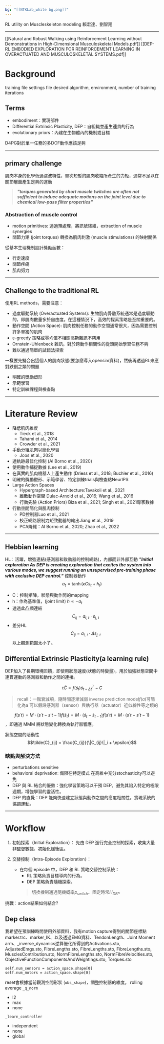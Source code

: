 ```yaml
---
bg: "[[NTKLab_white bg.png]]"
---
```


<style>
    .reveal {
        font-family: 'Times New Roman', '標楷體';
        font-size: 30px;
        text-align: left;
        color: black;
        background-size: cover;
        background-position: center;
    }
	.reveal h1,
	.reveal h2,
	.reveal h3,
	.reveal h4,
	.reveal h5,
	.reveal h6 {
	  font-family: 'Times New Roman', '標楷體';
	  color: black;
	  %%text-transform: lowercase%%;
	  text-transform: capitalize;
	}
	.with-border{
		border: 1px solid red;
	}
</style>
<grid drag="60 10" drop="-3 40">
RL utility on Muscleskeleton modeling
<!-- element style="font-size: 35px;align: left; text-align: left;color: white"-->
</grid>

<grid drag="50 10" drop="40 70">
賴宏達、劉智翔
<!-- element style="font-size: 40px;align: right; text-align: right"-->
</grid>

<!-- slide bg="../NTKLab_white bg_cover_resize.png"-->

---
[[Natural and Robust Walking using Reinforcement Learning without Demonstrations in High-Dimensional Musculoskeletal Models.pdf]]
[[DEP-RL EMBODIED EXPLORATION FOR REINFORCEMENT LEARNING IN OVERACTUATED AND MUSCULOSKELETAL SYSTEMS.pdf]]
# Background
training file
settings file
desired algorithm, environment, number of training iterations

## Terms
- embodiment：實現部件
- Differential Extrinsic Plasticity, DEP：自組織並產生連貫的行為
- evolutionary priors：內建在生物體內的機制或目標

D4PG對於單一任務的多DOF動作應該足夠

---
## primary challenge
肌肉本身的化學低通濾波特性，單次短暫的肌肉收縮所產生的力矩，通常不足以在關節層面產生足夠的運動
>***"torques generated by short muscle twitches are often not sufficient to induce adequate motions on the joint level due to chemical low-pass filter properties"***

### Abstraction of muscle control
- motion primitives: 透過預處理，將訊號降維，extraction of muscle synergies
- 關節力矩 (joint torques) 轉換為肌肉刺激 (muscle stimulations) 的映射關係

從基本生理機制設計獎勵函數：
- 行走速度
- 關節疼痛
- 肌肉努力

---
## Challenge to the traditional RL
使用RL methods，需要注意：
- 過度驅動系統 (Overactuated Systems): 生物肌肉骨骼系統通常是過度驅動的，即肌肉數量多於自由度。在這種情況下，高效的探索策略是至關重要的。
- 動作空間 (Action Space): 肌肉控制任務的動作空間通常很大，因為需要控制許多單獨的肌肉
- ε-greedy 策略或零均值不相關高斯雜訊不夠用
- Ornstein-Uhlenbeck 雜訊。對於跨動作相關性的從頭開始學習任務不夠
- 難以通過簡單的試錯法探索

一樣要先擬合出這個人的肌肉狀態(要怎麼導入opensim資料)，然後再透過RL來應對跌倒之類的問題
- 明確的獎勵塑形
- 示範學習
- 特定訓練課程與檢查點

---
# Literature Review
- 降低肌肉維度
	- Tieck et al., 2018
	- Tahami et al., 2014
	- Crowder et al., 2021
- 手動分組肌肉以簡化學習
	- Joos et al., 2020
- 透軌跡最佳化控制 (Al Borno et al., 2020)
- 使用動作捕捉數據 (Lee et al., 2019)
- 在真實的肌肉機器人上產生動作 (Driess et al., 2018; Buchler et al., 2016)
- 明確的獎勵塑形、示範學習、特定訓練trials與檢查點NeurIPS
- Large Action Spaces
	- Hypergraph-based Architecture:Tavakoli et al., 2021
	- 離散動作空間 Dulac-Arnold et al., 2016; Wang et al., 2016
	- 行動先驗 (Action Priors) Biza et al., 2021; Singh et al., 2021專家數據
- 行動空間簡化與肌肉控制
	- PD控制器Luo et al., 2021
	- 校正網路限制力矩致動器的輸出Jiang et al., 2019
	- PCA降維：Al Borno et al., 2020; Zhao et al., 2022

---
## Hebbian learning
HL：活躍，增強連結(感測器和致動器的控制網路)，內部而非外部互動
***"Initial exploration As DEP is creating exploration that excites the system into various modes, we suggest running an unsupervised pre-training phase with exclusive DEP control."***
控制器動作
$$a_t = \tanh(\kappa C s_t + h_t)$$
- C：控制矩陣，狀態與動作間的mapping
- h：作為基準值，(joint limit) $\dot{h} \propto -a_t$
- 透過此凸顯連結$$C_{ij} = a_{i,\ t} \cdot s_{j,\ t}$$
- 差分HL$$C_{ij} = a_{i,\ t} \cdot \Delta s_{j,\ t}$$
以上觀測範圍太小了。
## Differential Extrinsic Plasticity(a learning rule)
DEP加入了長期環境回饋，即使用狀態速度(狀態的時變量)，用於加強狀態空間中連貫運動的感測器和動作之間的連接。

$$\tau \dot{C} = f(\dot{s}_t) \dot{s}_{t-\Delta t}^T - C$$
>recall：一階衰減項，隨時間逐漸減弱
>inverse prediction model$f(a)$可簡化為a
>可以假設感測器（sensor）與執行器（actuator）近似線性等之類的

$$f(s˙t)=M⋅(s˙t−s˙t−1)f(\dot{s}_t) = M \cdot (\dot{s}_t - \dot{s}_{t-1})f(s˙t​)=M⋅(s˙t​−s˙t−1​)$$，即通過 MMM 將狀態變化轉換為執行器響應。

狀態空間的活動性
$$\tilde{C}_{ij} = \frac{C_{ij}}{\|C_{ij}\|_i + \epsilon}$$

### 缺點與解決方法
- perturbations sensitive
- behavioral deprivation: 侷限在特定模式
在高維中充分stochasticity可以避免
- DEP 與 RL 結合的優勢：強化學習策略可以干預 DEP，避免其陷入特定的極限週期，增強學習的靈活性。
- DEP 的直覺：DEP 能夠快速建立狀態與動作之間的高度相關性，實現系統的協調運動。

---
# Workflow
1. 初始探索（Initial Exploration）：
先由 DEP 進行完全控制的探索，收集大量非監督數據，初始化緩衝區。

2. 交替控制（Intra-Episode Exploration）：
	- 在每個 episode 中，DEP 和 RL 策略交替控制系統：
		- RL 策略負責目標導向的行為。
		- DEP 策略負責隨機探索。
		>切換機制通過隨機概率$p_{switch}$、固定時常$H_{DEP}$

挑戰：action結果如何結合?

## Dep class
我希望在預訓練時間使用外部資料，我有motion capture得到的關節座標點marker.trc、marker_IK、以及透過EMG資料、TendonLength、Joint Moment arm、_inverse_dynamics逆算優化所得到的Activations.sto, AdjustedEmgs.sto, FibreLengths.sto, FibreLengths.sto, FibreLengths.sto, MusclesContribution.sto, NormFibreLengths.sto, NormFibreVelocities.sto, ObjectiveFunctionComponentsAndWeightings.sto, Torques.sto

```
self.num_sensors = action_space.shape[0]
self.num_motors = action_space.shape[0]
```

reset會根據當前觀測空間形狀 (`obs_shape`)，調整控制器的維度。
rolling average
`_q_norm`
- l2
- max
- none

`_learn_controller`
- independent
- none
- global